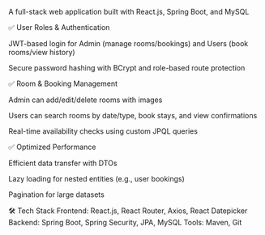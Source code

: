 A full-stack web application built with React.js, Spring Boot, and MySQL

✅ User Roles & Authentication

JWT-based login for Admin (manage rooms/bookings) and Users (book rooms/view history)

Secure password hashing with BCrypt and role-based route protection

✅ Room & Booking Management

Admin can add/edit/delete rooms with images

Users can search rooms by date/type, book stays, and view confirmations

Real-time availability checks using custom JPQL queries

✅ Optimized Performance

Efficient data transfer with DTOs

Lazy loading for nested entities (e.g., user bookings)

Pagination for large datasets

🛠️ Tech Stack
Frontend: React.js, React Router, Axios, React Datepicker
Backend: Spring Boot, Spring Security, JPA, MySQL
Tools: Maven, Git

